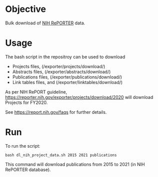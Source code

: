 # Objective

Bulk download of [NIH RePORTER](https://reporter.nih.gov/) data.

# Usage

The bash script in the repositroy can be used to download

* Projects files, (/exporter/projects/download/<fy>)
* Abstracts files, (/exporter/abstracts/download/<fy>)
* Publications files, (/exporter/publications/download/<fy>)
* Link tables files, and (/exporter/linktables/download/<fy>)

As per NIH RePORT guideline, https://reporter.nih.gov/exporter/projects/download/2020 will download Projects for FY2020.

See https://report.nih.gov/faqs for further details.

# Run

To run the script:

    bash dl_nih_project_data.sh 2015 2021 publications

This command will download publications from 2015 to 2021 (in NIH RePORTER database).